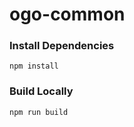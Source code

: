 # ogo-common

### Install Dependencies

```
npm install
```

### Build Locally

```
npm run build
```
